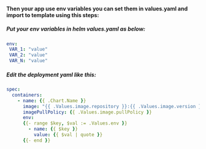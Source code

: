 #### Then your app use env variables you can set them in values.yaml and import to template using this steps:

##### Put your env variables in helm values.yaml as below:
```yaml
env:          
 VAR_1: "value"
 VAR_2: "value"
 VAR_N: "value"
```

##### Edit the deployment yaml like this:

```yaml
spec:
  containers:
    - name: {{ .Chart.Name }}
      image: "{{ .Values.image.repository }}:{{ .Values.image.version }}"
      imagePullPolicy: {{ .Values.image.pullPolicy }}
      env:          
      {{- range $key, $val := .Values.env }}
        - name: {{ $key }}
          value: {{ $val | quote }}
      {{- end }}
```

